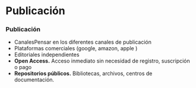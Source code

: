 # Publicación

### Publicación

* CanalesPensar en los diferentes canales de publicación
* Plataformas comerciales \(google, amazon, apple \)
* Editoriales independientes
* **Open Access.** Acceso inmediato sin necesidad de registro, suscripción o pago 
* **Repositorios públicos.** Bibliotecas, archivos, centros de documentación.

